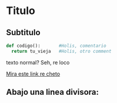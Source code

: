 # Titulo
## Subtitulo

```python
def codigo():       #Holis, comentario
  return tu_vieja   #Holis, otro comment

```

texto normal? Seh, re loco

[Mira este link re cheto](#Titulo)

Abajo una linea divisora:
---







